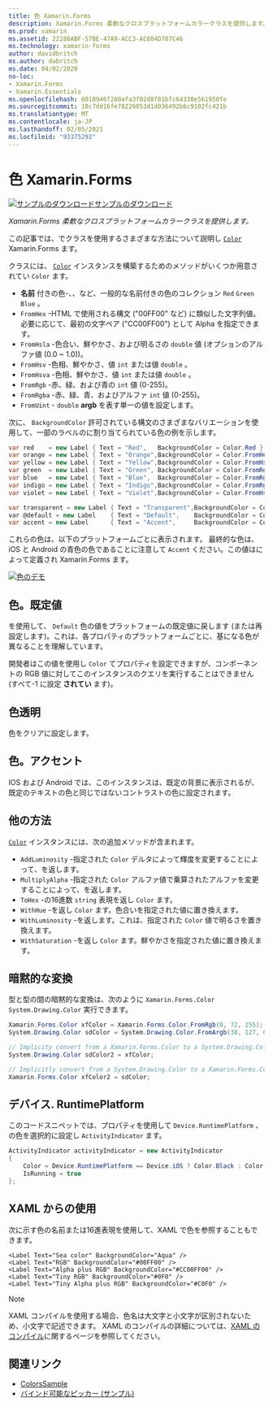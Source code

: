 ```yaml
---
title: 色 Xamarin.Forms
description: Xamarin.Forms 柔軟なクロスプラットフォームカラークラスを提供します。 この記事では、Color クラスによって提供される機能とその使用方法について説明します。
ms.prod: xamarin
ms.assetid: 22288ABF-57BE-47A9-ACC3-AC604D787C46
ms.technology: xamarin-forms
author: davidbritch
ms.author: dabritch
ms.date: 04/02/2020
no-loc:
- Xamarin.Forms
- Xamarin.Essentials
ms.openlocfilehash: 6018946f280afa3f02d8f81bfc64338e561950fe
ms.sourcegitcommit: 10c7dd16fe78226053d1d036492b6c9102fc421b
ms.translationtype: MT
ms.contentlocale: ja-JP
ms.lasthandoff: 02/05/2021
ms.locfileid: "93375292"
---
```

# <a name="colors-in-xamarinforms"></a>色 Xamarin.Forms

[![サンプルのダウンロード](~/media/shared/download.png)サンプルのダウンロード](/samples/xamarin/xamarin-forms-samples/workingwithcolors)

_Xamarin.Forms 柔軟なクロスプラットフォームカラークラスを提供します。_

この記事では、でクラスを使用するさまざまな方法について説明し [`Color`](xref:Xamarin.Forms.Color) Xamarin.Forms ます。

クラスには、 [`Color`](xref:Xamarin.Forms.Color) インスタンスを構築するためのメソッドがいくつか用意されてい `Color` ます。

- **名前** 付きの色-、、など、一般的な名前付きの色のコレクション `Red` `Green` `Blue` 。
- `FromHex` -HTML で使用される構文 ("00FF00" など) に類似した文字列値。 必要に応じて、最初の文字ペア ("CC00FF00") として Alpha を指定できます。
- `FromHsla` -色合い、鮮やかさ、および明るさの `double` 値 (オプションのアルファ値 (0.0 ~ 1.0))。
- `FromHsv` -色相、鮮やかさ、値 `int` または値 `double` 。
- `FromHsva` -色相、鮮やかさ、値 `int` または値 `double` 。
- `FromRgb` -赤、緑、および青の `int` 値 (0-255)。
- `FromRgba` -赤、緑、青、およびアルファ  `int` 値 (0-255)。
- `FromUint` - `double` **argb** を表す単一の値を設定します。

次に、 `BackgroundColor` 許可されている構文のさまざまなバリエーションを使用して、一部のラベルのに割り当てられている色の例を示します。

```csharp
var red    = new Label { Text = "Red",   BackgroundColor = Color.Red };
var orange = new Label { Text = "Orange",BackgroundColor = Color.FromHex("FF6A00") };
var yellow = new Label { Text = "Yellow",BackgroundColor = Color.FromHsla(0.167, 1.0, 0.5, 1.0) };
var green  = new Label { Text = "Green", BackgroundColor = Color.FromRgb (38, 127, 0) };
var blue   = new Label { Text = "Blue",  BackgroundColor = Color.FromRgba(0, 38, 255, 255) };
var indigo = new Label { Text = "Indigo",BackgroundColor = Color.FromRgb (0, 72, 255) };
var violet = new Label { Text = "Violet",BackgroundColor = Color.FromHsla(0.82, 1, 0.25, 1) };

var transparent = new Label { Text = "Transparent",BackgroundColor = Color.Transparent };
var @default = new Label    { Text = "Default",    BackgroundColor = Color.Default };
var accent = new Label      { Text = "Accent",     BackgroundColor = Color.Accent };
```

これらの色は、以下のプラットフォームごとに表示されます。 最終的な色は、iOS と Android の青色の色であることに注意して `Accent` ください。この値はによって定義され Xamarin.Forms ます。

 [![色のデモ](colors-images/colors-sml.png "色のデモ")](colors-images/colors.png#lightbox "色のデモ")

## <a name="colordefault"></a>色。既定値

を使用して、 `Default` 色の値をプラットフォームの既定値に戻します (または再設定します)。これは、各プロパティのプラットフォームごとに、基になる色が異なることを理解しています。

開発者はこの値を使用し `Color` てプロパティを設定できますが、コンポーネントの RGB 値に対してこのインスタンスのクエリを実行することはできません (すべて-1 に設定 **されてい** ます)。

## <a name="colortransparent"></a>色透明

色をクリアに設定します。

## <a name="coloraccent"></a>色。アクセント

IOS および Android では、このインスタンスは、既定の背景に表示されるが、既定のテキストの色と同じではないコントラストの色に設定されます。

## <a name="additional-methods"></a>他の方法

[`Color`](xref:Xamarin.Forms.Color) インスタンスには、次の追加メソッドが含まれます。

- `AddLuminosity` -指定された `Color` デルタによって輝度を変更することによって、を返します。
- `MultiplyAlpha` -指定された `Color` アルファ値で乗算されたアルファを変更することによって、を返します。
- `ToHex` -の16進数 `string` 表現を返し `Color` ます。
- `WithHue` -を返し `Color` ます。色合いを指定された値に置き換えます。
- `WithLuminosity` -を返します。これは、指定された `Color` 値で明るさを置き換えます。
- `WithSaturation` -を返し `Color` ます。鮮やかさを指定された値に置き換えます。

## <a name="implicit-conversions"></a>暗黙的な変換

型と型の間の暗黙的な変換は、次のように `Xamarin.Forms.Color` `System.Drawing.Color` 実行できます。

```csharp
Xamarin.Forms.Color xfColor = Xamarin.Forms.Color.FromRgb(0, 72, 255);
System.Drawing.Color sdColor = System.Drawing.Color.FromArgb(38, 127, 0);

// Implicity convert from a Xamarin.Forms.Color to a System.Drawing.Color
System.Drawing.Color sdColor2 = xfColor;

// Implicitly convert from a System.Drawing.Color to a Xamarin.Forms.Color
Xamarin.Forms.Color xfColor2 = sdColor;
```

## <a name="deviceruntimeplatform"></a>デバイス. RuntimePlatform

このコードスニペットでは、プロパティを使用して `Device.RuntimePlatform` 、の色を選択的に設定し `ActivityIndicator` ます。

```csharp
ActivityIndicator activityIndicator = new ActivityIndicator
{
    Color = Device.RuntimePlatform == Device.iOS ? Color.Black : Color.Default,
    IsRunning = true
};
```

## <a name="use-from-xaml"></a>XAML からの使用

次に示す色の名前または16進表現を使用して、XAML で色を参照することもできます。

```xaml
<Label Text="Sea color" BackgroundColor="Aqua" />
<Label Text="RGB" BackgroundColor="#00FF00" />
<Label Text="Alpha plus RGB" BackgroundColor="#CC00FF00" />
<Label Text="Tiny RGB" BackgroundColor="#0F0" />
<Label Text="Tiny Alpha plus RGB" BackgroundColor="#C0F0" />
```

> [!NOTE]
> XAML コンパイルを使用する場合、色名は大文字と小文字が区別されないため、小文字で記述できます。 XAML のコンパイルの詳細については、[XAML のコンパイル](~/xamarin-forms/xaml/xamlc.md)に関するページを参照してください。

## <a name="related-links"></a>関連リンク

- [ColorsSample](/samples/xamarin/xamarin-forms-samples/workingwithcolors)
- [バインド可能なピッカー (サンプル)](/samples/xamarin/xamarin-forms-samples/userinterface-bindablepicker)